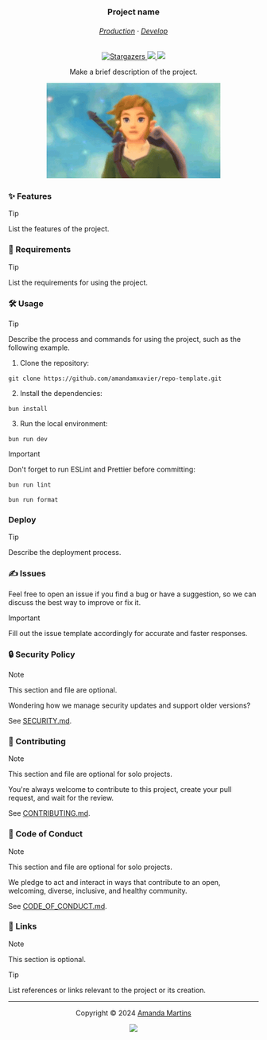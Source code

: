 <h3 align="center">
    Project name
</h3>

<h6 align="center">
    <a href="/" target="_blank">Production</a>
    ·
    <a href="/" target="_blank">Develop</a>
</h6>

<p align="center">
	<a href="https://github.com/amandamxavier/repo-template/stargazers">
		<img alt="Stargazers" src="https://img.shields.io/github/stars/amandamxavier/repo-template?style=for-the-badge&color=C9CBFF&logoColor=D9E0EE&labelColor=302D41">
    </a>
        <a href="https://github.com/amandamxavier/repo-template/issues"><img src="https://img.shields.io/github/issues/amandamxavier/repo-template?colorA=363a4f&colorB=f5a97f&style=for-the-badge">
    </a>
    <a href="https://github.com/amandamxavier/repo-template/contributors"><img src="https://img.shields.io/github/contributors/amandamxavier/repo-template?colorA=363a4f&colorB=a6da95&style=for-the-badge">
    </a>
</p>

<p align="center">
    Make a brief description of the project.
</p>


<p align="center">
    <img src="SCREENSHOT.gif" alt="Screenshot of the project">
</p>

### ✨ Features

> [!TIP]  
> List the features of the project.

### 🧰 Requirements

> [!TIP]  
> List the requirements for using the project.

### 🛠 Usage

> [!TIP]  
> Describe the process and commands for using the project, such as the following example.

1. Clone the repository:

```console
git clone https://github.com/amandamxavier/repo-template.git
```

2. Install the dependencies:

```console
bun install
```

3. Run the local environment:

```console
bun run dev
```

> [!IMPORTANT]  
> Don't forget to run ESLint and Prettier before committing:

```console
bun run lint
```

```console
bun run format
```

### Deploy

> [!TIP]  
> Describe the deployment process.

### ✍️ Issues

Feel free to open an issue if you find a bug or have a suggestion, so we can discuss the best way to improve or fix it.

> [!IMPORTANT]  
> Fill out the issue template accordingly for accurate and faster responses.

### 🔒 Security Policy

> [!NOTE]  
> This section and file are optional.

Wondering how we manage security updates and support older versions? 

See [SECURITY.md](SECURITY.md).

### 👐 Contributing

> [!NOTE]  
> This section and file are optional for solo projects.

You're always welcome to contribute to this project, create your pull request, and wait for the review.

See [CONTRIBUTING.md](CONTRIBUTING.md).

###  📜 Code of Conduct

> [!NOTE]  
> This section and file are optional for solo projects.

We pledge to act and interact in ways that contribute to an open, welcoming, diverse, inclusive, and healthy community. 

See [CODE_OF_CONDUCT.md](CODE_OF_CONDUCT.md).


### 🔗 Links

> [!NOTE]  
> This section is optional.

> [!TIP]  
> List references or links relevant to the project or its creation.

---

<p align="center">Copyright &copy; 2024 <a href="https://github.com/amandamxavier" target="_blank">Amanda Martins</a>
<p align="center"><a href="https://github.com/amandamxavier/repo-template/blob/main/LICENSE"><img src="https://img.shields.io/static/v1.svg?style=for-the-badge&label=License&message=MIT&logoColor=d9e0ee&colorA=363a4f&colorB=b7bdf8"/></a></p>